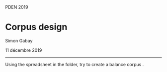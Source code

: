 PDEN 2019

# Corpus design

Simon Gabay

11 décembre 2019

---

Using the spreadsheet in the folder, try to create a balance corpus
.

